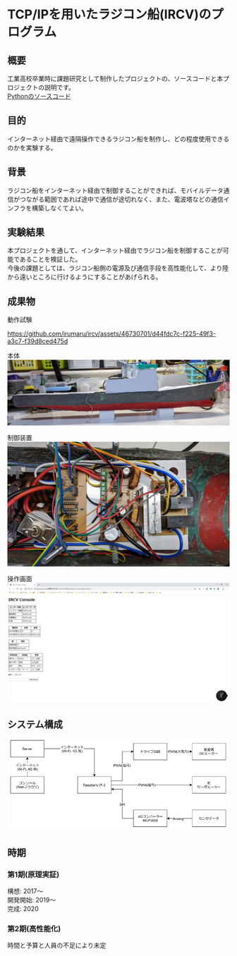 # TCP/IPを用いたラジコン船(IRCV)のプログラム

## 概要
工業高校卒業時に課題研究として制作したプロジェクトの、ソースコードと本プロジェクトの説明です。  
[Pythonのソースコード](src)

## 目的
インターネット経由で遠隔操作できるラジコン船を制作し、どの程度使用できるのかを実験する。  

## 背景
ラジコン船をインターネット経由で制御することができれば、モバイルデータ通信がつながる範囲であれば途中で通信が途切れなく、また、電波塔などの通信インフラを構築しなくてよい。  

## 実験結果

本プロジェクトを通して、インターネット経由でラジコン船を制御することが可能であることを検証した。  
今後の課題としては、ラジコン船側の電源及び通信手段を高性能化して、より陸から遠いところに行けるようにすることがあげられる。  

## 成果物
動作試験  


https://github.com/irumaru/ircv/assets/46730701/d44fdc7c-f225-49f3-a3c7-f39d8ced475d


本体
![本体](image/3-3.jpg)

制御装置
![制御装置](image/3-2.jpg)

操作画面
![操作画面](image/コンソール画面.png)

## システム構成
![システム構成](image/制御図.jpg)

## 時期

### 第1期(原理実証)

構想: 2017～  
開発開始: 2019～  
完成: 2020  


### 第2期(高性能化)

時間と予算と人員の不足により未定  
